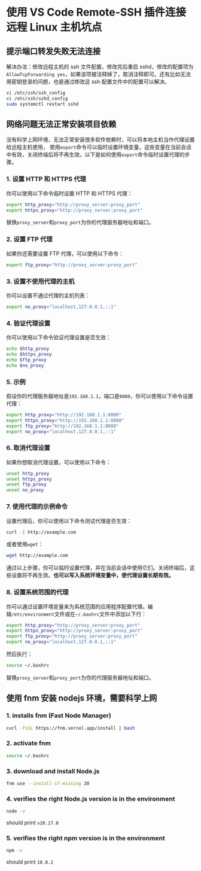 # 使用 VS Code Remote-SSH 插件连接远程 Linux 主机坑点

## 提示端口转发失败无法连接

解决办法：修改远程主机的 ssh 文件配置，修改完后重启 sshd，修改的配置项为 `AllowTcpForwarding yes`，如果该项被注释掉了，取消注释即可。还有比如无法用密钥登录的问题，也是通过修改这 ssh 配置文件中的配置可以解决。

```bash
vi /etc/ssh/ssh_config
vi /etc/ssh/sshd_config
sudo systemctl restart sshd
```

## 网络问题无法正常安装项目依赖

没有科学上网环境，无法正常安装很多软件依赖时，可以将本地主机当作代理设置给远程主机使用， 使用`export`命令可以临时设置环境变量，这些变量在当前会话中有效，关闭终端后将不再生效。以下是如何使用`export`命令临时设置代理的步骤。

### 1. 设置 HTTP 和 HTTPS 代理

你可以使用以下命令临时设置 HTTP 和 HTTPS 代理：

```bash
export http_proxy="http://proxy_server:proxy_port"
export https_proxy="http://proxy_server:proxy_port"
```

替换`proxy_server`和`proxy_port`为你的代理服务器地址和端口。

### 2. 设置 FTP 代理

如果你还需要设置 FTP 代理，可以使用以下命令：

```bash
export ftp_proxy="http://proxy_server:proxy_port"
```

### 3. 设置不使用代理的主机

你可以设置不通过代理的主机列表：

```bash
export no_proxy="localhost,127.0.0.1,::1"
```

### 4. 验证代理设置

你可以使用以下命令验证代理设置是否生效：

```bash
echo $http_proxy
echo $https_proxy
echo $ftp_proxy
echo $no_proxy
```

### 5. 示例

假设你的代理服务器地址是`192.168.1.1`，端口是`8080`，你可以使用以下命令设置代理：

```sh
export http_proxy="http://192.168.1.1:8080"
export https_proxy="http://192.168.1.1:8080"
export ftp_proxy="http://192.168.1.1:8080"
export no_proxy="localhost,127.0.0.1,::1"
```

### 6. 取消代理设置

如果你想取消代理设置，可以使用以下命令：

```sh
unset http_proxy
unset https_proxy
unset ftp_proxy
unset no_proxy
```

### 7. 使用代理的示例命令

设置代理后，你可以使用以下命令测试代理是否生效：

```sh
curl -I http://example.com
```

或者使用`wget`：

```sh
wget http://example.com
```

通过以上步骤，你可以临时设置代理，并在当前会话中使用它们。关闭终端后，这些设置将不再生效。**也可以写入系统环境变量中，使代理设置长期有效。**

### 8. 设置系统范围的代理

你可以通过设置环境变量来为系统范围的应用程序配置代理。编辑`/etc/environment`文件或在`~/.bashrc`文件中添加以下行：

```sh
export http_proxy="http://proxy_server:proxy_port"
export https_proxy="http://proxy_server:proxy_port"
export ftp_proxy="http://proxy_server:proxy_port"
export no_proxy="localhost,127.0.0.1,::1"
```

然后执行：

```bash
source ~/.bashrc
```

替换`proxy_server`和`proxy_port`为你的代理服务器地址和端口。

## 使用 fnm 安装 nodejs 环境，需要科学上网

### 1. installs fnm (Fast Node Manager)

```bash
curl -fsSL https://fnm.vercel.app/install | bash
```

### 2. activate fnm

```bash
source ~/.bashrc
```

### 3. download and install Node.js

```bash
fnm use --install-if-missing 20
```

### 4. verifies the right Node.js version is in the environment

```bash
node -v
```

should print `v20.17.0`

### 5. verifies the right npm version is in the environment

```bash
npm -v
```

should print `10.8.2`
